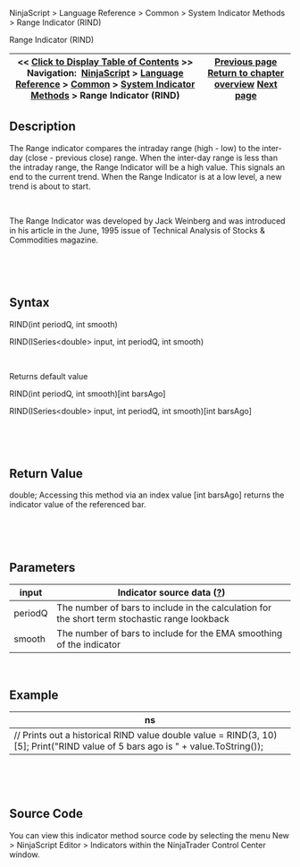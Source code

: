 ﻿


NinjaScript \> Language Reference \> Common \> System Indicator Methods \> Range Indicator (RIND)






















Range Indicator (RIND)







| \<\< [Click to Display Table of Contents](range_indicator_rind.md) \>\> **Navigation:**     [NinjaScript](ninjascript-1.md) \> [Language Reference](language_reference_wip-1.md) \> [Common](common-1.md) \> [System Indicator Methods](indicators-1.md) \> Range Indicator (RIND) | [Previous page](range-1.md) [Return to chapter overview](indicators-1.md) [Next page](rate_of_change_roc-1.md) |
| --- | --- |











## Description


The Range indicator compares the intraday range (high \- low) to the inter\-day (close \- previous close) range. When the inter\-day range is less than the intraday range, the Range Indicator will be a high value. This signals an end to the current trend. When the Range Indicator is at a low level, a new trend is about to start.   

   

The Range Indicator was developed by Jack Weinberg and was introduced in his article in the June, 1995 issue of Technical Analysis of Stocks \& Commodities magazine.


 


 


## Syntax


RIND(int periodQ, int smooth)  

RIND(ISeries\<double\> input, int periodQ, int smooth)


 


Returns default value  

RIND(int periodQ, int smooth)\[int barsAgo]  

RIND(ISeries\<double\> input, int periodQ, int smooth)\[int barsAgo]


 


 


## Return Value


double; Accessing this method via an index value \[int barsAgo] returns the indicator value of the referenced bar.


 


 


## Parameters




| input | Indicator source data ([?](valid_input_data_for_indicator-1.md)) |
| --- | --- |
| periodQ | The number of bars to include in the calculation for the short term stochastic range lookback |
| smooth | The number of bars to include for the EMA smoothing of the indicator |



 


## 


## Example




| ns |
| --- |
| // Prints out a historical RIND value double value \= RIND(3, 10)\[5]; Print("RIND value of 5 bars ago is " \+ value.ToString()); |



 


 


## Source Code


You can view this indicator method source code by selecting the menu New \> NinjaScript Editor \> Indicators within the NinjaTrader Control Center window.








